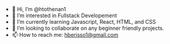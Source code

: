 - 👋 Hi, I’m @htothenan1
- 👀 I’m interested in Fullstack Developement
- 🌱 I’m currently learning Javascript, React, HTML, and CSS
- 💞️ I’m looking to collaborate on any beginner friendly projects.
- 📫 How to reach me: hberisso1@gmail.com

<!---
htothenan1/htothenan1 is a ✨ special ✨ repository because its `README.md` (this file) appears on your GitHub profile.
You can click the Preview link to take a look at your changes.
--->

